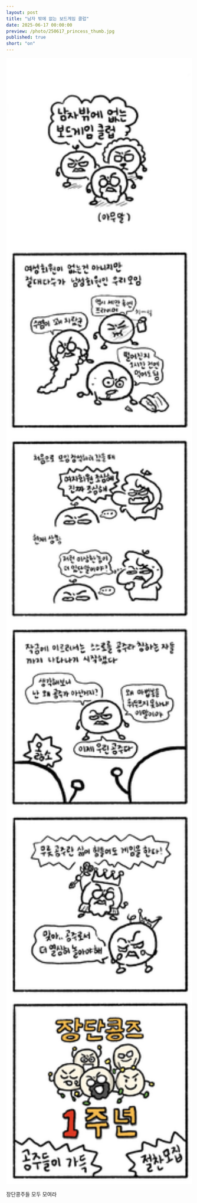 ```yaml
---
layout: post
title: "남자 밖에 없는 보드게임 클럽"
date: 2025-06-17 00:00:00
preview: /photo/250617_princess_thumb.jpg
published: true
short: "on"
---
```


<img src="/photo/250617_princess.jpg" width="1000">

장단콩주들 모두 모여라













